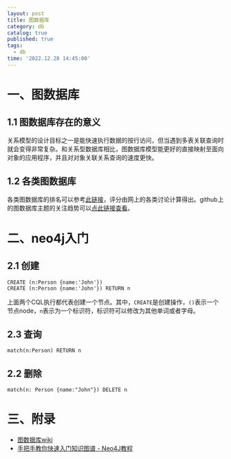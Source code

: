 ```yaml
---
layout: post
title: 图数据库
category: db
catalog: true
published: true
tags:
  - db
time: '2022.12.28 14:45:00'
---
```

# 一、图数据库
## 1.1 图数据库存在的意义
关系模型的设计目标之一是能快速执行数据的按行访问，但当遇到多表关联查询时就会变得非常复杂。和关系型数据库相比，图数据库模型能更好的直接映射至面向对象的应用程序，并且对对象关联关系查询的速度更快。

## 1.2 各类图数据库
各类图数据库的排名可以参考[此链接](https://db-engines.com/en/ranking/graph+dbms)，评分由网上的各类讨论计算得出。github上的图数据库主题的关注趋势可以[点此链接查看](https://github.com/topics/graph-database)。

# 二、neo4j入门
## 2.1 创建
```
CREATE (n:Person {name:'John'})
CREATE (n:Person {name:'John'}) RETURN n
```
上面两个CQL执行都代表创建一个节点。其中，`CREATE`是创建操作，`()`表示一个节点node，`n`表示为一个标识符，标识符可以修改为其他单词或者字母。

## 2.3 查询
```
match(n:Person) RETURN n
```

## 2.2 删除
```
match(n: Person {name:"John"}) DELETE n
```

# 三、附录
- [图数据库wiki](https://en.wikipedia.org/wiki/Graph_database)   
- [手把手教你快速入门知识图谱 - Neo4J教程](https://zhuanlan.zhihu.com/p/88745411)   
